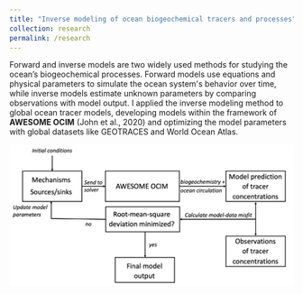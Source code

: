 ```yaml
---
title: "Inverse modeling of ocean biogeochemical tracers and processes"
collection: research
permalink: /research
---
```

Forward and inverse models are two widely used methods for studying the ocean’s biogeochemical processes. Forward models use equations and physical parameters to simulate the ocean system's behavior over time, while inverse models estimate unknown parameters by comparing observations with model output. I applied the inverse modeling method to global ocean tracer models, developing models within the framework of **AWESOME OCIM** (John et al., 2020) and optimizing the model parameters with global datasets like GEOTRACES and World Ocean Atlas. 

![AWESOME OCIM model flowchart](/files/AO_flowchart.jpg)
